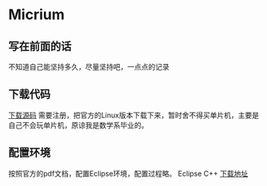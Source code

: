 # Micrium

## 写在前面的话

不知道自己能坚持多久，尽量坚持吧，一点点的记录


## 下载代码
[下载源码](https://www.micrium.com/download/micrium_posix/)
需要注册，把官方的Linux版本下载下来，暂时舍不得买单片机，主要是自己不会玩单片机，原谅我是数学系毕业的。

## 配置环境
按照官方的pdf文档，配置Eclipse环境，配置过程略。
Eclipse C++ [下载地址](https://mirrors.neusoft.edu.cn/eclipse/technology/epp/downloads/release/2020-09/R/eclipse-cpp-2020-09-R-linux-gtk-x86_64.tar.gz)

